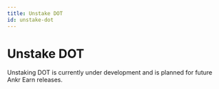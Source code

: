 ```yaml
---
title: Unstake DOT
id: unstake-dot
---
```


# Unstake DOT

Unstaking DOT is currently under development and is planned for future Ankr Earn releases.